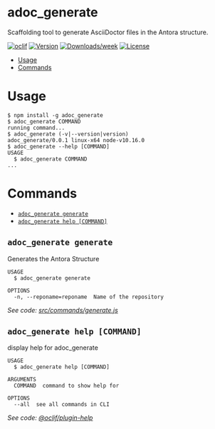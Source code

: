 adoc_generate
=============

Scaffolding tool to generate AsciiDoctor files in the Antora structure.

[![oclif](https://img.shields.io/badge/cli-oclif-brightgreen.svg)](https://oclif.io)
[![Version](https://img.shields.io/npm/v/adoc_generate.svg)](https://npmjs.org/package/adoc_generate)
[![Downloads/week](https://img.shields.io/npm/dw/adoc_generate.svg)](https://npmjs.org/package/adoc_generate)
[![License](https://img.shields.io/npm/l/adoc_generate.svg)](https://github.com/lucianciolacu/adoc_generate/blob/master/package.json)

<!-- toc -->
* [Usage](#usage)
* [Commands](#commands)
<!-- tocstop -->
# Usage
<!-- usage -->
```sh-session
$ npm install -g adoc_generate
$ adoc_generate COMMAND
running command...
$ adoc_generate (-v|--version|version)
adoc_generate/0.0.1 linux-x64 node-v10.16.0
$ adoc_generate --help [COMMAND]
USAGE
  $ adoc_generate COMMAND
...
```
<!-- usagestop -->
# Commands
<!-- commands -->
* [`adoc_generate generate`](#adoc_generate-generate)
* [`adoc_generate help [COMMAND]`](#adoc_generate-help-command)

## `adoc_generate generate`

Generates the Antora Structure

```
USAGE
  $ adoc_generate generate

OPTIONS
  -n, --reponame=reponame  Name of the repository
```

_See code: [src/commands/generate.js](https://github.com/lucianciolacu/adoc_generate/blob/v0.0.1/src/commands/generate.js)_

## `adoc_generate help [COMMAND]`

display help for adoc_generate

```
USAGE
  $ adoc_generate help [COMMAND]

ARGUMENTS
  COMMAND  command to show help for

OPTIONS
  --all  see all commands in CLI
```

_See code: [@oclif/plugin-help](https://github.com/oclif/plugin-help/blob/v2.2.0/src/commands/help.ts)_
<!-- commandsstop -->

